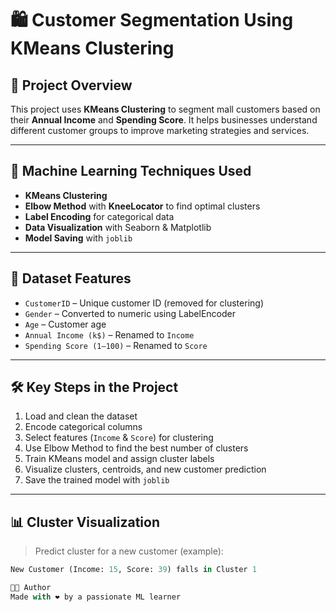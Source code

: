 # 🛍️ Customer Segmentation Using KMeans Clustering

## 📌 Project Overview
This project uses **KMeans Clustering** to segment mall customers based on their **Annual Income** and **Spending Score**. It helps businesses understand different customer groups to improve marketing strategies and services.

---

## 🧠 Machine Learning Techniques Used
- **KMeans Clustering**
- **Elbow Method** with **KneeLocator** to find optimal clusters
- **Label Encoding** for categorical data
- **Data Visualization** with Seaborn & Matplotlib
- **Model Saving** with `joblib`

---

## 📂 Dataset Features
- `CustomerID` – Unique customer ID (removed for clustering)
- `Gender` – Converted to numeric using LabelEncoder
- `Age` – Customer age
- `Annual Income (k$)` – Renamed to `Income`
- `Spending Score (1–100)` – Renamed to `Score`

---

## 🛠️ Key Steps in the Project
1. Load and clean the dataset
2. Encode categorical columns
3. Select features (`Income` & `Score`) for clustering
4. Use Elbow Method to find the best number of clusters
5. Train KMeans model and assign cluster labels
6. Visualize clusters, centroids, and new customer prediction
7. Save the trained model with `joblib`

---

## 📊 Cluster Visualization

> Predict cluster for a new customer (example):
```python
New Customer (Income: 15, Score: 39) falls in Cluster 1

👨‍💻 Author
Made with ❤️ by a passionate ML learner
